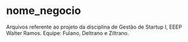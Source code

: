 # nome_negocio
Arquivos referente ao projeto da disciplina de Gestão de Startup I, EEEP Walter Ramos. Equipe: Fulano, Deltrano e Ziltrano.

